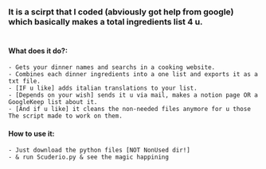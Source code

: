### It is a scirpt that I coded (abviously got help from google) which basically makes a **total ingredients** list 4 u. <br><br>

#### What does it do?:<br>
    - Gets your dinner names and searchs in a cooking website.
    - Combines each dinner ingredients into a one list and exports it as a txt file.
    - [IF u like] adds italian translations to your list.
    - [Depends on your wish] sends it u via mail, makes a notion page OR a GoogleKeep list about it.
    - [And if u like] it cleans the non-needed files anymore for u those The script made to work on them.

#### How to use it:<br>
    - Just download the python files [NOT NonUsed dir!]
    - & run Scuderio.py & see the magic happining
